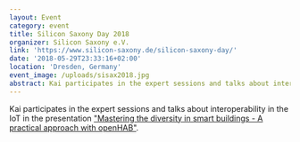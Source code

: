 ```yaml
---
layout: Event
category: event
title: Silicon Saxony Day 2018
organizer: Silicon Saxony e.V.
link: 'https://www.silicon-saxony.de/silicon-saxony-day/'
date: '2018-05-29T23:33:16+02:00'
location: 'Dresden, Germany'
event_image: /uploads/sisax2018.jpg
abstract: Kai participates in the expert sessions and talks about interoperability in the IoT in the presentation "Mastering the diversity in smart buildings - A practical approach with openHAB"
---
```

Kai participates in the expert sessions and talks about interoperability in the IoT in the presentation ["Mastering the diversity in smart buildings - A practical approach with openHAB"](https://www.silicon-saxony.de/silicon-saxony-day/conference/expert-sessions/interoperability-for-industrial-internet-of-things/kai-kreuzer/).

<!-- more -->
